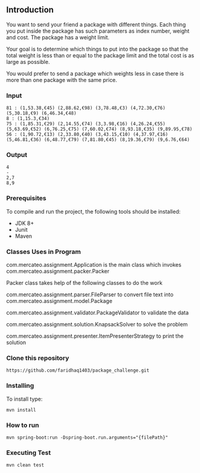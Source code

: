 ## Introduction

You want to send your friend a package with different things. Each thing you put inside the package has such parameters as index number, weight and cost. The package has a weight limit.

Your goal is to determine which things to put into the package so that the total weight is less than or equal to the package limit and the total cost is as large as possible.

You would prefer to send a package which weights less in case there is more than one package with the same price.

### Input

```
81 : (1,53.38,€45) (2,88.62,€98) (3,78.48,€3) (4,72.30,€76) (5,30.18,€9) (6,46.34,€48)
8 : (1,15.3,€34)
75 : (1,85.31,€29) (2,14.55,€74) (3,3.98,€16) (4,26.24,€55) (5,63.69,€52) (6,76.25,€75) (7,60.02,€74) (8,93.18,€35) (9,89.95,€78)
56 : (1,90.72,€13) (2,33.80,€40) (3,43.15,€10) (4,37.97,€16) (5,46.81,€36) (6,48.77,€79) (7,81.80,€45) (8,19.36,€79) (9,6.76,€64)
```

### Output

```
4
- 
2,7 
8,9
```

### Prerequisites

To compile and run the project, the following tools should be installed:
* JDK 8+
* Junit
* Maven

###  Classes Uses in Program
com.mercateo.assignment.Application is the main class which invokes com.mercateo.assignment.packer.Packer

Packer class takes help of the following classes to do the work

com.mercateo.assignment.parser.FileParser to convert file text into com.mercateo.assignment.model.Package

com.mercateo.assignment.validator.PackageValidator to validate the data

com.mercateo.assignment.solution.KnapsackSolver to solve the problem

com.mercateo.assignment.presenter.ItemPresenterStrategy to print the solution


### Clone this repository
```
https://github.com/faridhaq1403/package_challenge.git   
```

### Installing

To install type:

```
mvn install
```

### How to run

```
mvn spring-boot:run -Dspring-boot.run.arguments="{filePath}"
```


### Executing Test
 ```
 mvn clean test
```